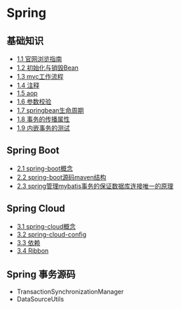 # Spring

## 基础知识

- [1.1 官网浏览指南](1.1_官网浏览指南.md)
- [1.2 初始化与销毁Bean](1.2_初始化与销毁Bean.md)
- [1.3 mvc工作流程](1.3_mvc工作流程.md)
- [1.4 注释](1.4_注释.md)
- [1.5 aop](1.5_aop.md)
- [1.6 参数校验](1.6_参数校验.md)
- [1.7 springbean生命周期](1.7_springbean生命周期.md)
- [1.8 事务的传播属性](1.8_事务的传播属性.md)
- [1.9 内嵌事务的测试](1.9_内嵌事务的测试.md)

## Spring Boot

- [2.1 spring-boot概念](2.1_spring-boot概念.md)
- [2.2 spring-boot源码maven结构](2.2_spring-boot源码maven结构.md)
- [2.3 spring管理mybatis事务的保证数据库连接唯一的原理](2.3_spring管理mybatis事务的保证数据库连接唯一的原理.md)

## Spring Cloud

- [3.1 spring-cloud概念](3.1_spring-cloud概念.md)
- [3.2 spring-cloud-config](3.2_spring-cloud-config.md)
- [3.3 依赖](3.3_依赖.md)
- [3.4 Ribbon](3.4_spring-cloud-ribbon.md)

## Spring 事务源码

- TransactionSynchronizationManager
- DataSourceUtils